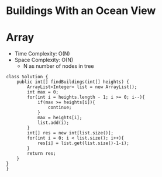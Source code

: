 # Buildings With an Ocean View
# Array
* Time Complexity: O(N)
* Space Complexity: O(N)
	* N as number of nodes in tree
```
class Solution {
    public int[] findBuildings(int[] heights) {
        ArrayList<Integer> list = new ArrayList();
        int max = 0;
        for(int i = heights.length - 1; i >= 0; i--){
            if(max >= heights[i]){
                continue;
            }
            max = heights[i];
            list.add(i);
        }
        int[] res = new int[list.size()];
        for(int i = 0; i < list.size(); i++){
            res[i] = list.get(list.size()-1-i);
        }
        return res;
    }
}
}
```